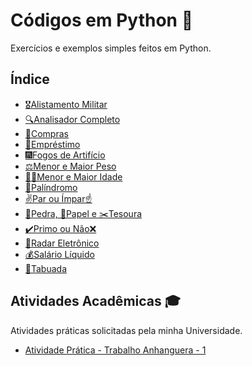 # Códigos em Python 🐍

Exercícios e exemplos simples feitos em Python.

## Índice

- [🎖️Alistamento Militar](https://github.com/gabriel-alex279/Python/commit/3a12bfc90b186b5d120138e39ee298d54f09ea1e)
- [🔍Analisador Completo](https://github.com/gabriel-alex279/Python/commit/87b32feca0425a0d51145c19dd884a54913dbf81)
- [🛒Compras](https://github.com/gabriel-alex279/Python/commit/c2e4f4095bb4e3d93abb179c4641d6179b19a9b3)
- [💸Empréstimo](https://github.com/gabriel-alex279/Python/commit/d24ef785f86916696d2687481dd91fecc2388c56)
- [🎆Fogos de Artifício](https://github.com/gabriel-alex279/Python/commit/ac50a8c5f0cb1e308e86ebf44dc302502baca637)
- [⚖️Menor e Maior Peso](https://github.com/gabriel-alex279/Python/commit/4ea8cac11cb9e6a51b576e229d991bc5fae781be)
- [👶👴Menor e Maior Idade](https://github.com/gabriel-alex279/Python/commit/9ca953519258de66c6536a43b007fe33602bb44a)
- [🔄Palíndromo](https://github.com/gabriel-alex279/Python/commit/7818b519fb2222bf32ad086611a32d80d7e60ce3)
- [✌️Par ou Ímpar☝️](https://github.com/gabriel-alex279/Python/commit/58e0b116b11985a36f984ff0a1640d61f7fef175)
- [🧱Pedra, 📃Papel e ✂️Tesoura](https://github.com/gabriel-alex279/Python/commit/f61fb02a925bc58d5ffeacecdad2a90b06bbeef8)
- [✔️Primo ou Não❌](https://github.com/gabriel-alex279/Python/commit/b530184e736592e78f4d7e2e22341021f2ca4f3b)
- [🚨Radar Eletrônico](https://github.com/gabriel-alex279/Python/commit/5285a33c3b06b1492b2f8ea5d1f98fba6a144463)
- [💰Salário Líquido](https://github.com/gabriel-alex279/Python/commit/89a7c132f0c7adca66a968da6a876efbea70ea36)
- [🔢Tabuada](https://github.com/gabriel-alex279/Python/commit/337003c50e0e3661da999e8c0e04e5064136a3f0)

## Atividades Acadêmicas 🎓

Atividades práticas solicitadas pela minha Universidade.

- [Atividade Prática - Trabalho Anhanguera - 1](https://github.com/gabriel-alex279/Python/commit/28f8bf3e32ad35e6e107d8d6abd4cb03bbc0995f)

